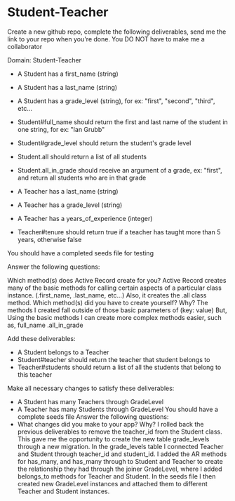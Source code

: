 # Student-Teacher

Create a new github repo, complete the following deliverables, send me the link to your repo when you're done. You DO NOT have to make me a collaborator

Domain: Student-Teacher

- A Student has a first_name (string)
- A Student has a last_name (string)
- A Student has a grade_level (string), for ex: "first", "second", "third", etc...
- Student#full_name should return the first and last name of the student in one string, for ex: "Ian Grubb"
- Student#grade_level should return the student's grade level
- Student.all should return a list of all students
- Student.all_in_grade should receive an argument of a grade, ex: "first", and return all students who are in that grade

- A Teacher has a last_name (string)
- A Teacher has a grade_level (string)
- A Teacher has a years_of_experience (integer)
- Teacher#tenure should return true if a teacher has taught more than 5 years, otherwise false

You should have a completed seeds file for testing

Answer the following questions:

Which method(s) does Active Record create for you?
Active Record creates many of the basic methods for calling certain aspects of a particular class instance. (.first_name, .last_name, etc...) Also, it creates the .all class method.
Which method(s) did you have to create yourself? Why? 
The methods I created fall outside of those basic parameters of (key: value) But, Using the basic methods I can create more complex methods easier, such as, full_name .all_in_grade


Add these deliverables:
- A Student belongs to a Teacher
- Student#teacher should return the teacher that student belongs to
- Teacher#students should return a list of all the students that belong to this teacher

Make all necessary changes to satisfy these deliverables: 
- A Student has many Teachers through GradeLevel
- A Teacher has many Students through GradeLevel
You should have a complete seeds file 
Answer the following questions:
- What changes did you make to your app? Why?
I rolled back the previous deliverables to remove the teacher_id from the Student class.  This gave me the opportunity to create the new table grade_levels through a new migration.  In the grade_levels table I connected Teacher and Student through teacher_id and student_id.  I added the AR methods for has_many, and has_many through to Student and Teacher to create the relationship they had through the joiner GradeLevel, where I added belongs_to methods for Teacher and Student.  In the seeds file I then created new GradeLevel instances and attached them to different Teacher and Student instances.